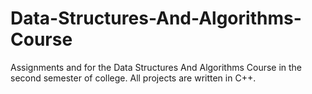 # Data-Structures-And-Algorithms-Course
Assignments and for the Data Structures And Algorithms Course in the second semester of college. All projects are written in C++.
